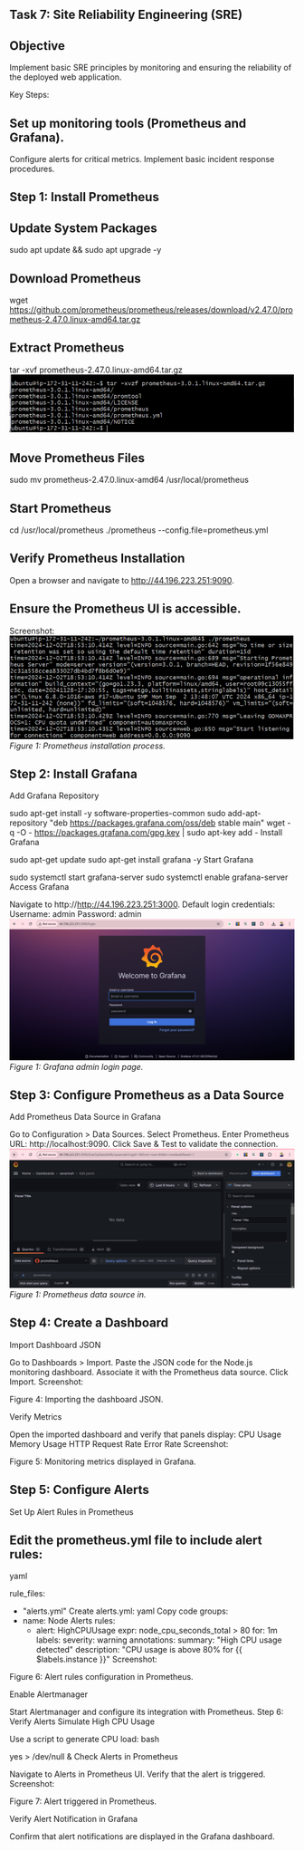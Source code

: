 ## Task 7: Site Reliability Engineering (SRE)
## Objective
Implement basic SRE principles by monitoring and ensuring the reliability of the deployed web application.

Key Steps:
## Set up monitoring tools (Prometheus and Grafana).
Configure alerts for critical metrics.
Implement basic incident response procedures.
## Step 1: Install Prometheus
## Update System Packages


sudo apt update && sudo apt upgrade -y
## Download Prometheus

wget https://github.com/prometheus/prometheus/releases/download/v2.47.0/prometheus-2.47.0.linux-amd64.tar.gz
## Extract Prometheus

tar -xvf prometheus-2.47.0.linux-amd64.tar.gz
![Prometheus extration](./screenshots/Successful_Prometheus_Extraction.PNG)  

## Move Prometheus Files


sudo mv prometheus-2.47.0.linux-amd64 /usr/local/prometheus
## Start Prometheus


cd /usr/local/prometheus
./prometheus --config.file=prometheus.yml
## Verify Prometheus Installation

Open a browser and navigate to http://44.196.223.251:9090.
## Ensure the Prometheus UI is accessible.
Screenshot:
![Prometheus Installation](./screenshots/Prometheus_Running.PNG)  
*Figure 1: Prometheus installation process.*


## Step 2: Install Grafana
Add Grafana Repository

sudo apt-get install -y software-properties-common
sudo add-apt-repository "deb https://packages.grafana.com/oss/deb stable main"
wget -q -O - https://packages.grafana.com/gpg.key | sudo apt-key add -
Install Grafana


sudo apt-get update
sudo apt-get install grafana -y
Start Grafana


sudo systemctl start grafana-server
sudo systemctl enable grafana-server
Access Grafana

Navigate to http://http://44.196.223.251:3000.
Default login credentials:
Username: admin
Password: admin
![Grafana Installation](./screenshots/Grafana_Admin_Login_Interface.PNG)  
*Figure 1: Grafana admin login page.*

## Step 3: Configure Prometheus as a Data Source
Add Prometheus Data Source in Grafana

Go to Configuration > Data Sources.
Select Prometheus.
Enter Prometheus URL: http://localhost:9090.
Click Save & Test to validate the connection.
![Prometheus Data Source in Grafana](./screenshots/Promethus_Grafana_Dashbard.PNG)  
*Figure 1: Prometheus data source in.*

## Step 4: Create a Dashboard
Import Dashboard JSON

Go to Dashboards > Import.
Paste the JSON code for the Node.js monitoring dashboard.
Associate it with the Prometheus data source.
Click Import.
Screenshot:

Figure 4: Importing the dashboard JSON.

Verify Metrics

Open the imported dashboard and verify that panels display:
CPU Usage
Memory Usage
HTTP Request Rate
Error Rate
Screenshot:

Figure 5: Monitoring metrics displayed in Grafana.

## Step 5: Configure Alerts
Set Up Alert Rules in Prometheus

## Edit the prometheus.yml file to include alert rules:
yaml

rule_files:
  - "alerts.yml"
Create alerts.yml:
yaml
Copy code
groups:
  - name: Node Alerts
    rules:
      - alert: HighCPUUsage
        expr: node_cpu_seconds_total > 80
        for: 1m
        labels:
          severity: warning
        annotations:
          summary: "High CPU usage detected"
          description: "CPU usage is above 80% for {{ $labels.instance }}"
Screenshot:

Figure 6: Alert rules configuration in Prometheus.

Enable Alertmanager

Start Alertmanager and configure its integration with Prometheus.
Step 6: Verify Alerts
Simulate High CPU Usage

Use a script to generate CPU load:
bash

yes > /dev/null &
Check Alerts in Prometheus

Navigate to Alerts in Prometheus UI.
Verify that the alert is triggered.
Screenshot:

Figure 7: Alert triggered in Prometheus.

Verify Alert Notification in Grafana

Confirm that alert notifications are displayed in the Grafana dashboard.
